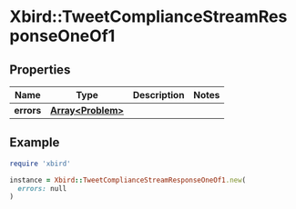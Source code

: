 # Xbird::TweetComplianceStreamResponseOneOf1

## Properties

| Name | Type | Description | Notes |
| ---- | ---- | ----------- | ----- |
| **errors** | [**Array&lt;Problem&gt;**](Problem.md) |  |  |

## Example

```ruby
require 'xbird'

instance = Xbird::TweetComplianceStreamResponseOneOf1.new(
  errors: null
)
```


